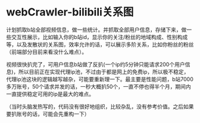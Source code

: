 # webCrawler-bilibili关系图
计划抓取b站全部视频信息，做一些统计。并抓取全部用户信息，存储下来，做一些交互性展示，比如输入你的b站id，显示你的关注/粉丝的地域构成、性别构成等，以及发散状的关系图，效率允许的话，可以展示多阶关系，比如你粉丝的粉丝（前端部分目前来看没什么难点）。

视频很快扒完了，可用户信息b站做了反扒(一个ip约5分钟只能请求200个用户信息)，所以目前正在实现代理ip池，不过由于都是网上的免费ip，所以极不稳定，代理ip池这块的逻辑越写越杂，可能要重新理一下。最主要是性能问题，b站7000多万账号，50个请求并发的话，一秒大概扒50个，一直不停也得半个月，期间内一直提供稳定可用的ip是最大的难点。

（当时头脑发热写的，代码没有很好地组织，比较杂乱，没有参考价值。之后如果要扒账号的话，可能会先重构一下）

